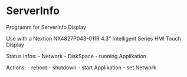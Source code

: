# ServerInfo
Programm for ServerInfo Display

Use with a Nextion NX4827P043-011R 4.3" Intelligent Series HMI Touch Display 

Status Infos:
	- Network
	- DiskSpace
	- running Applikation

Actions:
	- reboot
	- shutdown
	- start Applikation
	- set Network